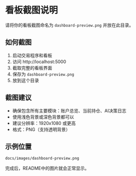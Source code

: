 # 看板截图说明

请将你的看板截图命名为 `dashboard-preview.png` 并放在此目录。

## 如何截图

1. 启动交易程序和看板
2. 访问 http://localhost:5000
3. 截取完整的看板界面
4. 保存为 `dashboard-preview.png`
5. 放到这个目录

## 截图建议

- 确保包含所有主要模块：账户总览、当前持仓、AI决策日志
- 使用浅色背景或深色背景都可以
- 建议分辨率：1920x1080 或更高
- 格式：PNG（支持透明背景）

## 示例位置

```
docs/images/dashboard-preview.png
```

完成后，README中的图片就会正常显示。
